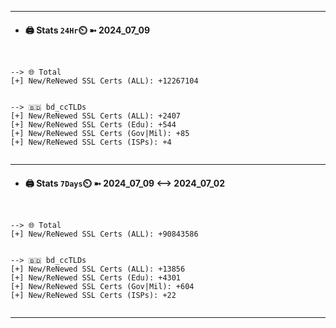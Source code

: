

---
- #### 🖨️ **Stats** `24Hr`⏲️ ➼ 2024_07_09
```console


--> 🌐 Total
[+] New/ReNewed SSL Certs (ALL): +12267104


--> 🇧🇩 bd_ccTLDs
[+] New/ReNewed SSL Certs (ALL): +2407
[+] New/ReNewed SSL Certs (Edu): +544
[+] New/ReNewed SSL Certs (Gov|Mil): +85
[+] New/ReNewed SSL Certs (ISPs): +4


```

---
- #### 🖨️ **Stats** `7Days`⏲️ ➼ 2024_07_09 <--> 2024_07_02
```console


--> 🌐 Total
[+] New/ReNewed SSL Certs (ALL): +90843586


--> 🇧🇩 bd_ccTLDs
[+] New/ReNewed SSL Certs (ALL): +13856
[+] New/ReNewed SSL Certs (Edu): +4301
[+] New/ReNewed SSL Certs (Gov|Mil): +604
[+] New/ReNewed SSL Certs (ISPs): +22


```

---


